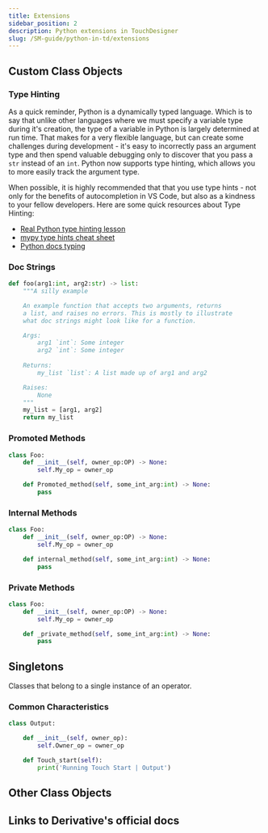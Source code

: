 ```yaml
---
title: Extensions
sidebar_position: 2
description: Python extensions in TouchDesigner
slug: /SM-guide/python-in-td/extensions
---
```



## Custom Class Objects

### Type Hinting

As a quick reminder, Python is a dynamically typed language. Which is to say that unlike other languages where we must specify a variable type during it's creation, the type of a variable in Python is largely determined at run time. That makes for a very flexible language, but can create some challenges during development - it's easy to incorrectly pass an argument type and then spend valuable debugging only to discover that you pass a `str` instead of an `int`. Python now supports type hinting, which allows you to more easily track the argument type.

When possible, it is highly recommended that that you use type hints - not only for the benefits of autocompletion in VS Code, but also as a kindness to your fellow developers. Here are some quick resources about Type Hinting:

* [Real Python type hinting lesson]
* [mypy type hints cheat sheet]
* [Python docs typing]

### Doc Strings

```python
def foo(arg1:int, arg2:str) -> list:
    """A silly example

    An example function that accepts two arguments, returns
    a list, and raises no errors. This is mostly to illustrate
    what doc strings might look like for a function.

    Args:
        arg1 `int`: Some integer
        arg2 `int`: Some integer
        
    Returns:
        my_list `list`: A list made up of arg1 and arg2

    Raises:
        None
    """
    my_list = [arg1, arg2]
    return my_list
```

### Promoted Methods

```python
class Foo:
    def __init__(self, owner_op:OP) -> None:
        self.My_op = owner_op

    def Promoted_method(self, some_int_arg:int) -> None:
        pass
```

### Internal Methods

```python
class Foo:
    def __init__(self, owner_op:OP) -> None:
        self.My_op = owner_op

    def internal_method(self, some_int_arg:int) -> None:
        pass
```

### Private Methods

```python
class Foo:
    def __init__(self, owner_op:OP) -> None:
        self.My_op = owner_op

    def _private_method(self, some_int_arg:int) -> None:
        pass
```

## Singletons

Classes that belong to a single instance of an operator.

### Common Characteristics

```python
class Output:

    def __init__(self, owner_op):
        self.Owner_op = owner_op

    def Touch_start(self):
        print('Running Touch Start | Output')
```

## Other Class Objects

## Links to Derivative's official docs

<!-- links -->
[Real Python type hinting lesson]:https://realpython.com/lessons/type-hinting/
[mypy type hints cheat sheet]:https://mypy.readthedocs.io/en/stable/cheat_sheet_py3.html
[Python docs typing]:https://docs.python.org/3.9/library/typing.html
